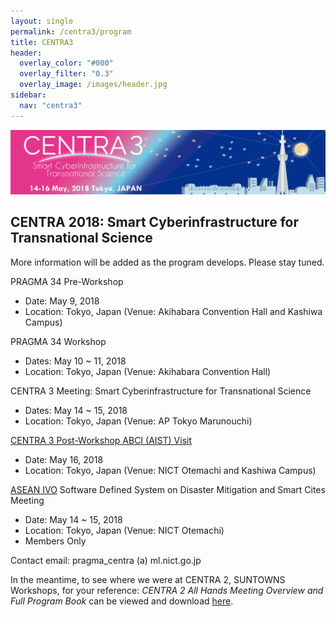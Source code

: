 ```yaml
---
layout: single
permalink: /centra3/program
title: CENTRA3
header:
  overlay_color: "#000"
  overlay_filter: "0.3"
  overlay_image: /images/header.jpg
sidebar:
  nav: "centra3"
---
```

<img src="/images/centra3.png">


## CENTRA 2018: Smart Cyberinfrastructure for Transnational Science

More information will be added as the program develops. Please stay tuned.

PRAGMA 34 Pre-Workshop  
* Date: May 9, 2018
* Location: Tokyo, Japan (Venue: Akihabara Convention Hall and Kashiwa Campus)  

PRAGMA 34 Workshop  
* Dates: May 10 ~ 11, 2018  
* Location: Tokyo, Japan (Venue: Akihabara Convention Hall)  

CENTRA 3 Meeting: Smart Cyberinfrastructure for Transnational Science  
* Dates: May 14 ~ 15, 2018  
* Location: Tokyo, Japan (Venue: AP Tokyo Marunouchi)  

[CENTRA 3 Post-Workshop ABCI (AIST) Visit](http://www.globalcentra.org/centra3/abci.html)    
* Date: May 16, 2018  
* Location: Tokyo, Japan (Venue: NICT Otemachi and Kashiwa Campus)  

[ASEAN IVO](https://www.nict.go.jp/en/asean_ivo/index.html) Software Defined System on Disaster Mitigation and Smart Cites Meeting
* Date: May 14 ~ 15, 2018
* Location: Tokyo, Japan (Venue: NICT Otemachi)  
* Members Only  
 
Contact email: pragma_centra (a) ml.nict.go.jp 

In the meantime, to see where we were at CENTRA 2, SUNTOWNS Workshops, for your reference: *CENTRA 2 All Hands Meeting Overview and Full Program Book* can be viewed and download [here](http://www.globalcentra.org/centra2/program.html). 



